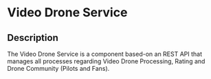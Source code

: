 # Video Drone Service

## Description

The Video Drone Service is a component based-on an REST API that manages all processes regarding Video Drone Processing, Rating and Drone Community (Pilots and Fans).

